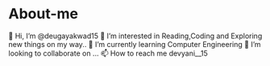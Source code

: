 # About-me
👋 Hi, I’m @deugayakwad15 
👀 I’m interested in Reading,Coding and Exploring new things on my way..
🌱 I’m currently learning Computer Engineering
💞️ I’m looking to collaborate on ...
📫 How to reach me devyani__15
